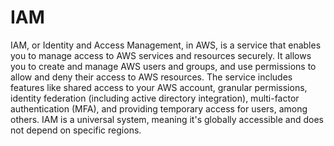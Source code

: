 # IAM

IAM, or Identity and Access Management, in AWS, is a service that enables you to manage access to AWS services and resources securely. It allows you to create and manage AWS users and groups, and use permissions to allow and deny their access to AWS resources. The service includes features like shared access to your AWS account, granular permissions, identity federation (including active directory integration), multi-factor authentication (MFA), and providing temporary access for users, among others. IAM is a universal system, meaning it's globally accessible and does not depend on specific regions.
